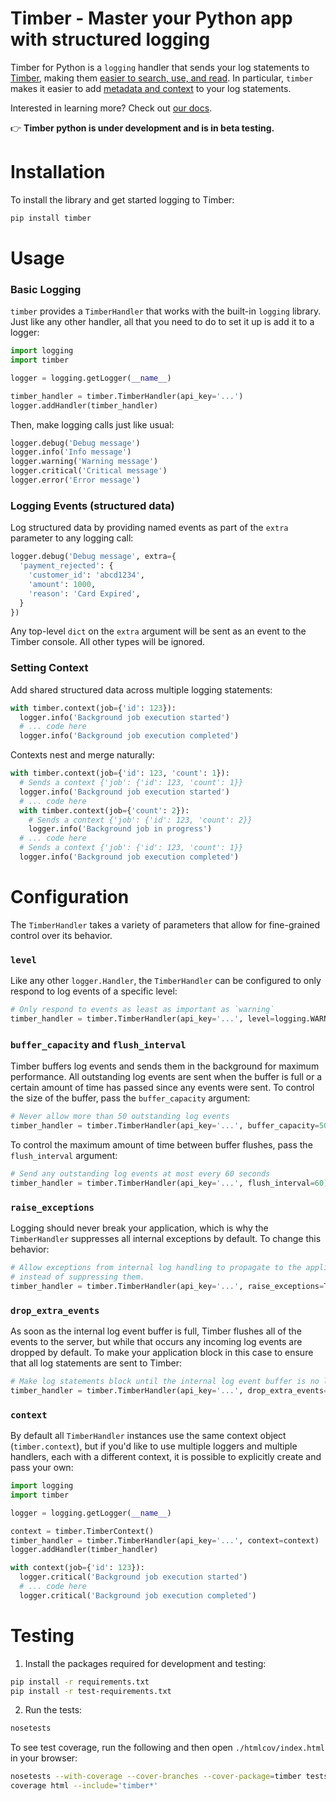 # Timber - Master your Python app with structured logging

Timber for Python is a `logging` handler that sends your log statements to [Timber](https://timber.io), making them [easier to search, use, and read](https://github.com/timberio/timber-ruby#get-things-done-with-your-logs). In particular, `timber` makes it easier to add [metadata and context](https://timber.io/docs/concepts/metadata-context-and-events) to your log statements.

Interested in learning more? Check out [our docs](https://docs.timber.io/languages/python/).

:point_right: **Timber python is under development and is in beta testing.**

# Installation

To install the library and get started logging to Timber:

```bash
pip install timber
```

# Usage

### Basic Logging

`timber` provides a `TimberHandler` that works with the built-in `logging` library. Just like any other handler,
all that you need to do to set it up is add it to a logger:

```python
import logging
import timber

logger = logging.getLogger(__name__)

timber_handler = timber.TimberHandler(api_key='...')
logger.addHandler(timber_handler)
```

Then, make logging calls just like usual:

```python
logger.debug('Debug message')
logger.info('Info message')
logger.warning('Warning message')
logger.critical('Critical message')
logger.error('Error message')
```

### Logging Events (structured data)

Log structured data by providing named events as part of the `extra` parameter to any logging call:

```python
logger.debug('Debug message', extra={
  'payment_rejected': {
    'customer_id': 'abcd1234',
    'amount': 1000,
    'reason': 'Card Expired',
  }
})
```

Any top-level `dict` on the `extra` argument will be sent as an event to the Timber console. All other types will be ignored.

### Setting Context

Add shared structured data across multiple logging statements:

```python
with timber.context(job={'id': 123}):
  logger.info('Background job execution started')
  # ... code here
  logger.info('Background job execution completed')
```

Contexts nest and merge naturally:

```python
with timber.context(job={'id': 123, 'count': 1}):
  # Sends a context {'job': {'id': 123, 'count': 1}}
  logger.info('Background job execution started')
  # ... code here
  with timber.context(job={'count': 2}):
    # Sends a context {'job': {'id': 123, 'count': 2}}
    logger.info('Background job in progress')
  # ... code here
  # Sends a context {'job': {'id': 123, 'count': 1}}
  logger.info('Background job execution completed')
```

# Configuration

The `TimberHandler` takes a variety of parameters that allow for fine-grained control over its behavior.

### `level`
Like any other `logger.Handler`, the `TimberHandler` can be configured to only respond to log events of a specific level:

```python
# Only respond to events as least as important as `warning`
timber_handler = timber.TimberHandler(api_key='...', level=logging.WARNING)
```

### `buffer_capacity` and `flush_interval`
Timber buffers log events and sends them in the background for maximum performance. All outstanding log events are sent when the buffer is full or a certain amount of time has passed since any events were sent. To control the size of the buffer, pass the `buffer_capacity` argument:

```python
# Never allow more than 50 outstanding log events
timber_handler = timber.TimberHandler(api_key='...', buffer_capacity=50)
```

To control the maximum amount of time between buffer flushes, pass the `flush_interval` argument:

```python
# Send any outstanding log events at most every 60 seconds
timber_handler = timber.TimberHandler(api_key='...', flush_interval=60)
```

### `raise_exceptions`
Logging should never break your application, which is why the `TimberHandler` suppresses all internal exceptions by default. To change this behavior:

```python
# Allow exceptions from internal log handling to propagate to the application,
# instead of suppressing them.
timber_handler = timber.TimberHandler(api_key='...', raise_exceptions=True)
```

### `drop_extra_events`
As soon as the internal log event buffer is full, Timber flushes all of the events to the server, but while that occurs any incoming log events are dropped by default. To make your application block in this case to ensure that all log statements are sent to Timber:

```python
# Make log statements block until the internal log event buffer is no longer full.
timber_handler = timber.TimberHandler(api_key='...', drop_extra_events=False)
```

### `context`
By default all `TimberHandler` instances use the same context object (`timber.context`), but if you'd like
to use multiple loggers and multiple handlers, each with a different context, it is possible to explicitly
create and pass your own:

```python
import logging
import timber

logger = logging.getLogger(__name__)

context = timber.TimberContext()
timber_handler = timber.TimberHandler(api_key='...', context=context)
logger.addHandler(timber_handler)

with context(job={'id': 123}):
  logger.critical('Background job execution started')
  # ... code here
  logger.critical('Background job execution completed')
```

# Testing

1. Install the packages required for development and testing:

```bash
pip install -r requirements.txt
pip install -r test-requirements.txt
```

2. Run the tests:

```bash
nosetests
```

To see test coverage, run the following and then open `./htmlcov/index.html` in your browser:

```bash
nosetests --with-coverage --cover-branches --cover-package=timber tests
coverage html --include='timber*'
```
